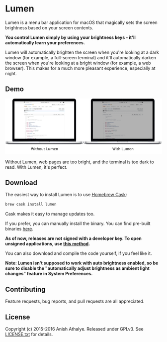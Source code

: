 # Lumen

Lumen is a menu bar application for macOS that magically sets the screen
brightness based on your screen contents.

**You control Lumen simply by using your brightness keys - it'll automatically
learn your preferences.**

Lumen will automatically brighten the screen when you're looking at a dark
window (for example, a full-screen terminal) and it'll automatically darken the
screen when you're looking at a bright window (for example, a web browser).
This makes for a much more pleasant experience, especially at night.

## Demo

![Demo][demo]

Without Lumen, web pages are too bright, and the terminal is too dark to read.
With Lumen, it's perfect.

## Download

The easiest way to install Lumen is to use [Homebrew Cask][cask]:

```bash
brew cask install lumen
```

Cask makes it easy to manage updates too.

If you prefer, you can manually install the binary. You can find pre-built
binaries [here][releases].

**As of now, releases are not signed with a developer key. To open unsigned
applications, use [this method][opening-unsigned].**

You can also download and compile the code yourself, if you feel like it.

**Note: Lumen isn't supposed to work with auto brightness enabled, so be sure
to disable the "automatically adjust brightness as ambient light changes"
feature in System Preferences.**

## Contributing

Feature requests, bug reports, and pull requests are all appreciated.

## License

Copyright (c) 2015-2016 Anish Athalye. Released under GPLv3. See
[LICENSE.txt][license] for details.

[demo]: assets/demo.gif
[cask]: https://caskroom.github.io/
[opening-unsigned]: https://support.apple.com/kb/ph14369
[releases]: https://github.com/anishathalye/lumen/releases
[license]: LICENSE.txt
